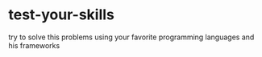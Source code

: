# test-your-skills
try to solve this problems using your favorite programming languages and his frameworks
